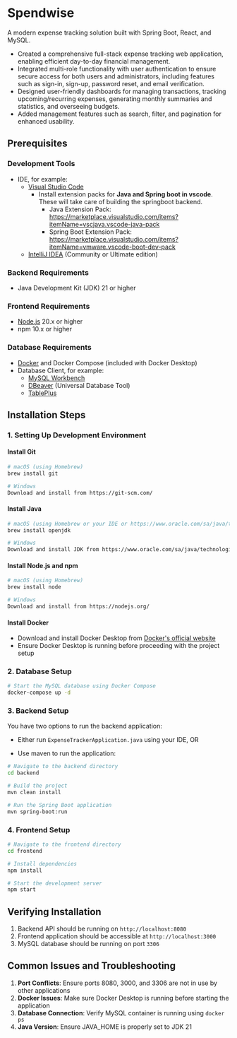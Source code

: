 # Spendwise
A modern expense tracking solution built with Spring Boot, React, and MySQL.

- Created a comprehensive full-stack expense tracking web application, enabling efficient day-to-day financial management.
- Integrated multi-role functionality with user authentication to ensure secure access for both users and administrators, including features such as sign-in, sign-up, password reset, and email verification.
- Designed user-friendly dashboards for managing transactions, tracking upcoming/recurring expenses, generating monthly summaries and statistics, and overseeing budgets.
- Added management features such as search, filter, and pagination for enhanced usability.

## Prerequisites

### Development Tools
- IDE, for example:
  - [Visual Studio Code](https://code.visualstudio.com/)
    - Install extension packs for <b>Java and Spring boot in vscode</b>. These will take care of building the springboot backend.
      - Java Extension Pack: https://marketplace.visualstudio.com/items?itemName=vscjava.vscode-java-pack
      - Spring Boot Extension Pack: https://marketplace.visualstudio.com/items?itemName=vmware.vscode-boot-dev-pack
  - [IntelliJ IDEA](https://www.jetbrains.com/idea/) (Community or Ultimate edition)

### Backend Requirements
- Java Development Kit (JDK) 21 or higher

### Frontend Requirements
- [Node.js](https://nodejs.org/) 20.x or higher
- npm 10.x or higher

### Database Requirements
- [Docker](https://www.docker.com/products/docker-desktop/) and Docker Compose (included with Docker Desktop)
- Database Client, for example:
  - [MySQL Workbench](https://www.mysql.com/products/workbench/)
  - [DBeaver](https://dbeaver.io/) (Universal Database Tool)
  - [TablePlus](https://tableplus.com/)

## Installation Steps

### 1. Setting Up Development Environment

#### Install Git
```bash
# macOS (using Homebrew)
brew install git

# Windows
Download and install from https://git-scm.com/
```

#### Install Java
```bash
# macOS (using Homebrew or your IDE or https://www.oracle.com/sa/java/technologies/downloads/)
brew install openjdk

# Windows
Download and install JDK from https://www.oracle.com/sa/java/technologies/downloads/
```

#### Install Node.js and npm
```bash
# macOS (using Homebrew)
brew install node

# Windows
Download and install from https://nodejs.org/
```

#### Install Docker
- Download and install Docker Desktop from [Docker's official website](https://www.docker.com/products/docker-desktop/)
- Ensure Docker Desktop is running before proceeding with the project setup

### 2. Database Setup
```bash
# Start the MySQL database using Docker Compose
docker-compose up -d
```

### 3. Backend Setup
You have two options to run the backend application:
- Either run `ExpenseTrackerApplication.java` using your IDE, OR

- Use maven to run the application:

```bash
# Navigate to the backend directory
cd backend

# Build the project
mvn clean install

# Run the Spring Boot application
mvn spring-boot:run
```

### 4. Frontend Setup
```bash
# Navigate to the frontend directory
cd frontend

# Install dependencies
npm install

# Start the development server
npm start
```

## Verifying Installation

1. Backend API should be running on `http://localhost:8080`
2. Frontend application should be accessible at `http://localhost:3000`
3. MySQL database should be running on port `3306`

## Common Issues and Troubleshooting

1. **Port Conflicts**: Ensure ports 8080, 3000, and 3306 are not in use by other applications
2. **Docker Issues**: Make sure Docker Desktop is running before starting the application
3. **Database Connection**: Verify MySQL container is running using `docker ps`
4. **Java Version**: Ensure JAVA_HOME is properly set to JDK 21
